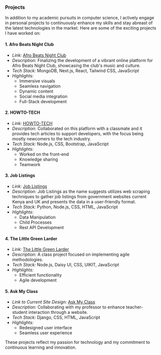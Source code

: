 ### Projects

In addition to my academic pursuits in computer science, I actively engage in personal projects to continuously enhance my skills and stay abreast of the latest technologies in the market. Here are some of the exciting projects I have worked on:

#### 1. Afro Beats Night Club

- *Link:* [Afro Beats Night Club](https://afrobeatsdundee.vercel.app/)
- *Description:* Finalizing the development of a vibrant online platform for Afro Beats Night Club, showcasing the club's music and culture.
- *Tech Stack:* MongoDB, Next.js, React, Tailwind CSS, JavaScript
- *Highlights:*
  - Immersive visuals
  - Seamless navigation
  - Dynamic content
  - Social media integration
  - Full-Stack development

#### 2. HOWTO-TECH

- *Link:* [HOWTO-TECH](https://www.howto-tech.info/)
- *Description:* Collaborated on this platform with a classmate and it provides tech articles to support developers, with the focus being mostly newcomers to the tech industry.
- *Tech Stack:* Node.js, CSS, Bootstrap, JavaScript
- *Highlights:*
  - Worked on the front-end
  - Knowledge sharing
  - Teamwork

#### 3. Job Listings

- *Link:* [Job Listings](https://govtkejoblistings.onrender.com/)
- *Description:* Job Listings as the name suggests utilizes web scraping techniques to gather job listings from government websites current Kenya and UK and presents the data in a user-friendly format.
- *Tech Stack:* Python, Node.js, CSS, HTML, JavaScript
- *Highlights:*
  - Data Manipulation
  - Child Processes
  - Rest API Development


#### 4. The Little Green Larder

- *Link:* [The Little Green Larder](https://the-little-green-larder.onrender.com)
- *Description:* A class project focused on implementing agile methodologies.
- *Tech Stack:* Node.js, Daisy UI, CSS, UIKIT, JavaScript
- *Highlights:*
  - Efficient functionality
  - Agile development

#### 5. Ask My Class

- *Link to Current Site Design:* [Ask My Class](https://askmyclass.dundee.ac.uk/)
- *Description:* Collaborating with my professor to enhance teacher-student interaction through a website.
- *Tech Stack:* Django, CSS, HTML, JavaScript
- *Highlights:*
  - Redesigned user interface
  - Seamless user experience

These projects reflect my passion for technology and my commitment to continuous learning and innovation.
